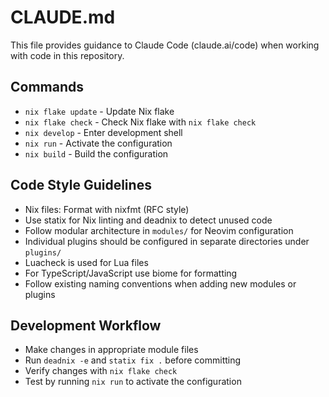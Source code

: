 # CLAUDE.md

This file provides guidance to Claude Code (claude.ai/code) when working with
code in this repository.

## Commands

- `nix flake update` - Update Nix flake
- `nix flake check` - Check Nix flake with `nix flake check`
- `nix develop` - Enter development shell
- `nix run` - Activate the configuration
- `nix build` - Build the configuration

## Code Style Guidelines

- Nix files: Format with nixfmt (RFC style)
- Use statix for Nix linting and deadnix to detect unused code
- Follow modular architecture in `modules/` for Neovim configuration
- Individual plugins should be configured in separate directories under
  `plugins/`
- Luacheck is used for Lua files
- For TypeScript/JavaScript use biome for formatting
- Follow existing naming conventions when adding new modules or plugins

## Development Workflow

- Make changes in appropriate module files
- Run `deadnix -e` and `statix fix .` before committing
- Verify changes with `nix flake check`
- Test by running `nix run` to activate the configuration
